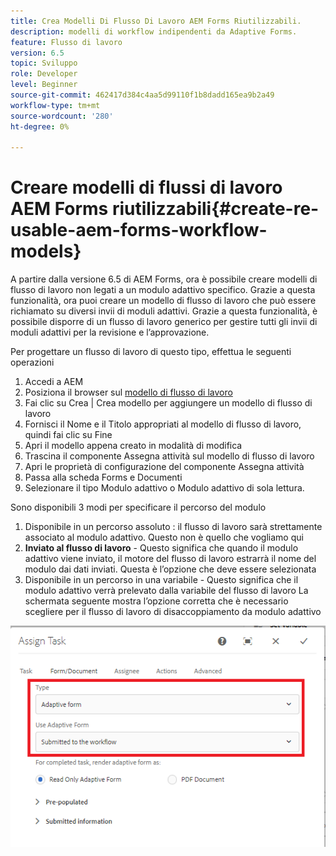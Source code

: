 ```yaml
---
title: Crea Modelli Di Flusso Di Lavoro AEM Forms Riutilizzabili.
description: modelli di workflow indipendenti da Adaptive Forms.
feature: Flusso di lavoro
version: 6.5
topic: Sviluppo
role: Developer
level: Beginner
source-git-commit: 462417d384c4aa5d99110f1b8dadd165ea9b2a49
workflow-type: tm+mt
source-wordcount: '280'
ht-degree: 0%

---
```



# Creare modelli di flussi di lavoro AEM Forms riutilizzabili{#create-re-usable-aem-forms-workflow-models}

A partire dalla versione 6.5 di AEM Forms, ora è possibile creare modelli di flusso di lavoro non legati a un modulo adattivo specifico. Grazie a questa funzionalità, ora puoi creare un modello di flusso di lavoro che può essere richiamato su diversi invii di moduli adattivi. Grazie a questa funzionalità, è possibile disporre di un flusso di lavoro generico per gestire tutti gli invii di moduli adattivi per la revisione e l’approvazione.

Per progettare un flusso di lavoro di questo tipo, effettua le seguenti operazioni

1. Accedi a AEM
1. Posiziona il browser sul [modello di flusso di lavoro](http://localhost:4502/libs/cq/workflow/admin/console/content/models.html)
1. Fai clic su Crea | Crea modello per aggiungere un modello di flusso di lavoro
1. Fornisci il Nome e il Titolo appropriati al modello di flusso di lavoro, quindi fai clic su Fine
1. Apri il modello appena creato in modalità di modifica
1. Trascina il componente Assegna attività sul modello di flusso di lavoro
1. Apri le proprietà di configurazione del componente Assegna attività
1. Passa alla scheda Forms e Documenti
1. Selezionare il tipo Modulo adattivo o Modulo adattivo di sola lettura.

Sono disponibili 3 modi per specificare il percorso del modulo

1. Disponibile in un percorso assoluto : il flusso di lavoro sarà strettamente associato al modulo adattivo. Questo non è quello che vogliamo qui
1. **Inviato al flusso di lavoro**  - Questo significa che quando il modulo adattivo viene inviato, il motore del flusso di lavoro estrarrà il nome del modulo dai dati inviati. Questa è l’opzione che deve essere selezionata
1. Disponibile in un percorso in una variabile - Questo significa che il modulo adattivo verrà prelevato dalla variabile del flusso di lavoro
La schermata seguente mostra l’opzione corretta che è necessario scegliere per il flusso di lavoro di disaccoppiamento da modulo adattivo

![modello workflow](assets/workflomodel.PNG)
